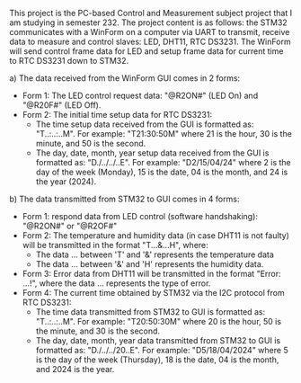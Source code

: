 This project is the PC-based Control and Measurement subject project that I am studying in semester 232. The project content is as follows: the STM32 communicates with a WinForm on a computer via UART to transmit, receive data to measure and control slaves: LED, DHT11, RTC DS3231. The WinForm will send control frame data for LED and setup frame data for current time to RTC DS3231 down to STM32.
   
   a) The data received from the WinForm GUI comes in 2 forms: 
   - Form 1: The LED control request data: "@R2ON#" (LED On) and "@R20F#" (LED Off).
   - Form 2: The initial time setup data for RTC DS3231:
     + The time setup data received from the GUI is formatted as: "T..:..:..M". For example: "T21:30:50M" where 21 is the hour, 30 is the minute, and 50 is the second.
     + The day, date, month, year setup data received from the GUI is formatted as: "D./../../..E". For example: "D2/15/04/24" where 2 is the day of the week (Monday), 15 is the date, 04 is the month, and 24 is the year (2024).
   
   b) The data transmitted from STM32 to GUI comes in 4 forms:
   - Form 1: respond data from LED control (software handshaking): "@R2ON#" or "@R2OF#"
   - Form 2: The temperature and humidity data (in case DHT11 is not faulty) will be transmitted in the format "T...&...H", where:
     + The data ... between 'T' and '&' represents the temperature data
     + The data ... between '&' and 'H' represents the humidity data.
   - Form 3: Error data from DHT11 will be transmitted in the format "Error: ...!", where the data ... represents the type of error.
   - Form 4: The current time obtained by STM32 via the I2C protocol from RTC DS3231:
     + The time data transmitted from STM32 to GUI is formatted as: "T..:..:..M". For example: "T20:50:30M" where 20 is the hour, 50 is the minute, and 30 is the second.
     + The day, date, month, year data transmitted from STM32 to GUI is formatted as: "D./../../20..E". For example: "D5/18/04/2024" where 5 is the day of the week (Thursday), 18 is the date, 04 is the month, and 2024 is the year.


